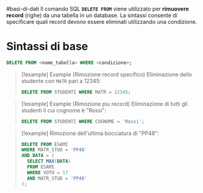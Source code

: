 #basi-di-dati 
Il comando SQL **`DELETE FROM`** viene utilizzato per **rimuovere record** (righe) da una tabella in un database. La sintassi consente di specificare quali record devono essere eliminati utilizzando una condizione.
# Sintassi di base
```sql
DELETE FROM <nome_tabella> WHERE <condizione>;
```

>[!example] Example (Rimozione record specifico)
>Eliminazione dello studente con `MATR` pari a 12345:
>```sql
>DELETE FROM STUDENTI WHERE MATR = 12345;

>[!example] Example (Rimozione piu record)
>Eliminazione di tutti gli studenti il cui cognome è "Rossi":
>```sql
>DELETE FROM STUDENTI WHERE COGNOME = 'Rossi';

>[!example]
>Rimozione dell'ultima bocciatura di "PP48":
>```sql
>DELETE FROM ESAMI
>WHERE MATR_STUD = 'PP48'
>AND DATA = (
>	SELECT MAX(DATA)
>	FROM ESAMI
>	WHERE VOTO = 17
>	AND MATR_STUD = 'PP48'
>);
>```
